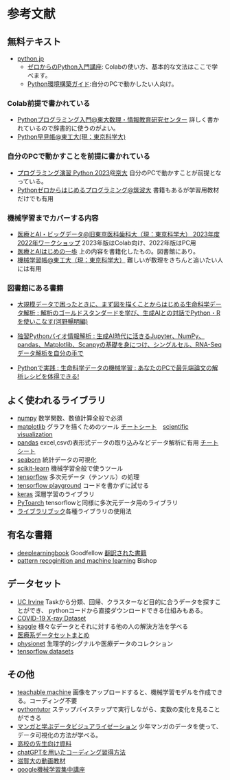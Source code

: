 # 参考文献

## 無料テキスト

* [python.jp](https://www.python.jp/index.html)
  * [ゼロからのPython入門講座](https://www.python.jp/train/index.html): Colabの使い方、基本的な文法はここで学べます。
  * [Python環境構築ガイド](https://www.python.jp/install/install.html):自分のPCで動かしたい人向け。

### Colab前提で書かれている

* [Pythonプログラミング入門@東大数理・情報教育研究センター](https://utokyo-ipp.github.io/) 詳しく書かれているので辞書的に使うのがよい。
* [Python早見帳@東工大(現：東京科学大)](https://chokkan.github.io/python/index.html)

### 自分のPCで動かすことを前提に書かれている

* [プログラミング演習 Python 2023@京大](https://repository.kulib.kyoto-u.ac.jp/dspace/handle/2433/285599) 自分のPCで動かすことが前提となっている。
* [Pythonゼロからはじめるプログラミング@筑波大](https://mitani.cs.tsukuba.ac.jp/book_support/python/)
書籍もあるが学習用教材だけでも有用

### 機械学習までカバーする内容

* [医療とAI・ビッグデータ@旧東京医科歯科大（現：東京科学大） 2023年度](https://www.tmd.ac.jp/labs/education/ds/)
[2022年ワークショップ](https://github.com/TMDU-AI/workshop2022)
2023年版はColab向け、2022年版はPC用
* [医療とAIはじめの一歩](https://www.yodosha.co.jp/yodobook/book/9784758124188/) 上の内容を書籍化したもの。図書館にあり。
* [機械学習帳@東工大（現：東京科学大）](https://chokkan.github.io/mlnote/index.html) 難しいが数理をきちんと追いたい人には有用

### 図書館にある書籍
* [大規模データで困ったときに、まず図を描くことからはじめる生命科学データ解析 : 解析のゴールドスタンダードを学び、生成AIとの対話でPython・Rを使いこなす(河野暢明編)](https://v3opac2.kyorin-u.ac.jp/webopac/BB10228909)

* [独習Pythonバイオ情報解析 : 生成AI時代に活きるJupyter、NumPy、pandas、Matplotlib、Scanpyの基礎を身につけ、シングルセル、RNA-Seqデータ解析を自分の手で](https://v3opac2.kyorin-u.ac.jp/webopac/BB10226184)

* [Pythonで実践 : 生命科学データの機械学習 : あなたのPCで最先端論文の解析レシピを体得できる!](https://v3opac2.kyorin-u.ac.jp/webopac/BB10211510)

## よく使われるライブラリ

* [numpy](https://numpy.org/ja/) 数学関数、数値計算全般で必須
* [matplotlib](https://matplotlib.org/) グラフを描くためのツール [チートシート](https://github.com/matplotlib/cheatsheets?tab=readme-ov-file)　[scientific visualization](https://github.com/rougier/scientific-visualization-book)
* [pandas](https://pandas.pydata.org/) excel,csvの表形式データの取り込みなどデータ解析に有用 [チートシート](https://github.com/pandas-dev/pandas/blob/main/doc/cheatsheet/Pandas_Cheat_Sheet.pdf)
* [seaborn](https://seaborn.pydata.org/) 統計データの可視化
* [scikit-learn](https://scikit-learn.org/stable/index.html) 機械学習全般で使うツール
* [tensorflow](https://www.tensorflow.org/?hl=ja) 多次元データ（テンソル）の処理
* [tensorflow playground](https://playground.tensorflow.org/) コードを書かずに試せる
* [keras](https://keras.io/) 深層学習のライブラリ
* [PyToarch](https://pytorch.org/) tensorflowと同様に多次元データ用のライブラリ
* [ライブラリブック](http://k-techlabo.org/www_python/python_modules.pdf)各種ライブラリの使用法

## 有名な書籍

* [deeplearningbook](https://www.deeplearningbook.org/) Goodfellow
[翻訳された書籍](https://www.amazon.co.jp/dp/B07GQV1X76)
* [pattern recoginition and machine learning](https://www.microsoft.com/en-us/research/uploads/prod/2006/01/Bishop-Pattern-Recognition-and-Machine-Learning-2006.pdf) Bishop

## データセット

* [UC Irvine](https://archive.ics.uci.edu/) Taskから分類、回帰、クラスターなど目的に合うデータを探すことができ、
pythonコードから直接ダウンロードできる仕組みもある。
* [COVID-19 X-ray Dataset](https://github.com/agchung/Actualmed-COVID-chestxray-dataset)
* [kaggle](https://www.kaggle.com/) 様々なデータとそれに対する他の人の解決方法を学べる
* [医療系データセットまとめ](https://meditech-ai.com/dataset/)
* [physionet](https://physionet.org/about/database/) 生理学的シグナルや医療データのコレクション
* [tensorflow datasets](https://www.tensorflow.org/datasets?hl=ja)

## その他

* [teachable machine](https://teachablemachine.withgoogle.com/) 画像をアップロードすると、機械学習モデルを作成できる。コーディング不要
* [pythontutor](https://pythontutor.com/python-compiler.html#mode=edit) ステップバイステップで実行しながら、変数の変化を見ることができる
* [マンガと学ぶデータビジュアライゼーション](https://kakeami.github.io/viz-madb/index.html) 少年マンガのデータを使って、データ可視化の方法が学べる。
* [高校の先生向け資料](https://www.stat.go.jp/teacher/comp-learn-04.html)
* [chatGPTを用いたコーディング習得方法](https://speakerdeck.com/keio_smilab/keio-univ-intro-to-ml-02-coding)
* [滋賀大の動画教材](https://www.youtube.com/@%E6%95%B0%E7%90%86%E3%83%87%E3%83%BC%E3%82%BF%E3%82%B5%E3%82%A4%E3%82%A8%E3%83%B3%E3%82%B9%E6%95%99%E8%82%B2%E5%BC%B7%E5%8C%96/videos)
* [google機械学習集中講座](https://developers.google.com/machine-learning/crash-course?hl=ja)

